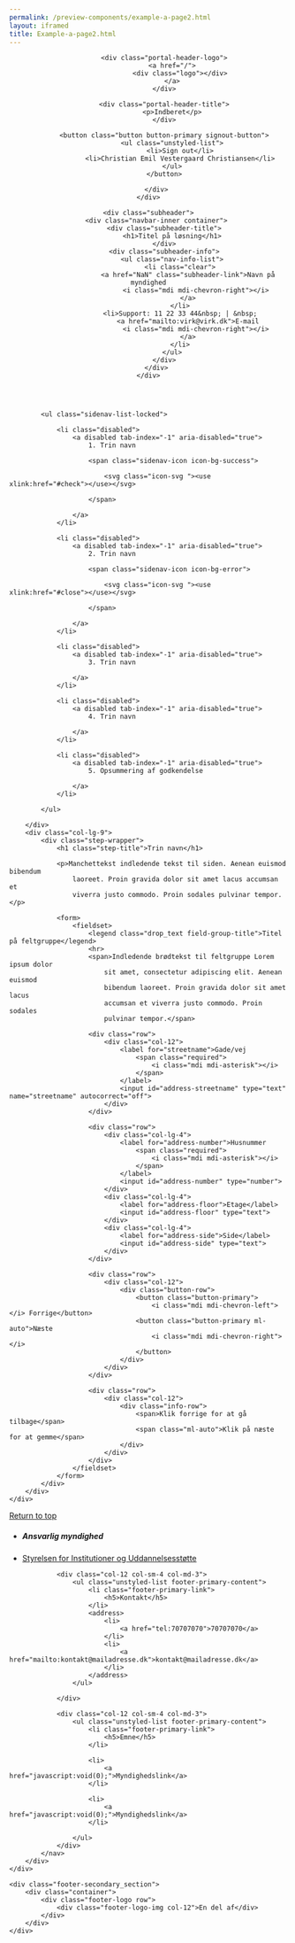 ```yaml
--- 
permalink: /preview-components/example-a-page2.html
layout: iframed 
title: Example-a-page2.html
---
```

<header class="header header-extended mb-5" role="banner">
    <div class="subheader">
        <div class="navbar-inner container">

            <div class="portal-header-logo">
                <a href="/">
                    <div class="logo"></div>
                </a>
            </div>

            <div class="portal-header-title">
                <p>Indberet</p>
            </div>

            <button class="button button-primary signout-button">
                <ul class="unstyled-list">
                    <li>Sign out</li>
                    <li>Christian Emil Vestergaard Christiansen</li>
                </ul>
            </button>

        </div>
    </div>

    <div class="subheader">
        <div class="navbar-inner container">
            <div class="subheader-title">
                <h1>Titel på løsning</h1>
            </div>
            <div class="subheader-info">
                <ul class="nav-info-list">
                    <li class="clear">
                        <a href="NaN" class="subheader-link">Navn på myndighed
                            <i class="mdi mdi-chevron-right"></i>
                        </a>
                    </li>
                    <li>Support: 11 22 33 44&nbsp; | &nbsp;
                        <a href="mailto:virk@virk.dk">E-mail
                            <i class="mdi mdi-chevron-right"></i>
                        </a>
                    </li>
                </ul>
            </div>
        </div>
    </div>
</header>

<section class="container">
    <div class="row">
        <div class="col-lg-3">

            <ul class="sidenav-list-locked">

                <li class="disabled">
                    <a disabled tab-index="-1" aria-disabled="true">
                        1. Trin navn

                        <span class="sidenav-icon icon-bg-success">

                            <svg class="icon-svg "><use xlink:href="#check"></use></svg>

                        </span>

                    </a>
                </li>

                <li class="disabled">
                    <a disabled tab-index="-1" aria-disabled="true">
                        2. Trin navn

                        <span class="sidenav-icon icon-bg-error">

                            <svg class="icon-svg "><use xlink:href="#close"></use></svg>

                        </span>

                    </a>
                </li>

                <li class="disabled">
                    <a disabled tab-index="-1" aria-disabled="true">
                        3. Trin navn

                    </a>
                </li>

                <li class="disabled">
                    <a disabled tab-index="-1" aria-disabled="true">
                        4. Trin navn

                    </a>
                </li>

                <li class="disabled">
                    <a disabled tab-index="-1" aria-disabled="true">
                        5. Opsummering af godkendelse

                    </a>
                </li>

            </ul>

        </div>
        <div class="col-lg-9">
            <div class="step-wrapper">
                <h1 class="step-title">Trin navn</h1>

                <p>Manchettekst indledende tekst til siden. Aenean euismod bibendum
                    laoreet. Proin gravida dolor sit amet lacus accumsan et
                    viverra justo commodo. Proin sodales pulvinar tempor.</p>

                <form>
                    <fieldset>
                        <legend class="drop_text field-group-title">Titel på feltgruppe</legend>
                        <hr>
                        <span>Indledende brødtekst til feltgruppe Lorem ipsum dolor
                            sit amet, consectetur adipiscing elit. Aenean euismod
                            bibendum laoreet. Proin gravida dolor sit amet lacus
                            accumsan et viverra justo commodo. Proin sodales
                            pulvinar tempor.</span>

                        <div class="row">
                            <div class="col-12">
                                <label for="streetname">Gade/vej
                                    <span class="required">
                                        <i class="mdi mdi-asterisk"></i>
                                    </span>
                                </label>
                                <input id="address-streetname" type="text" name="streetname" autocorrect="off">
                            </div>
                        </div>

                        <div class="row">
                            <div class="col-lg-4">
                                <label for="address-number">Husnummer
                                    <span class="required">
                                        <i class="mdi mdi-asterisk"></i>
                                    </span>
                                </label>
                                <input id="address-number" type="number">
                            </div>
                            <div class="col-lg-4">
                                <label for="address-floor">Etage</label>
                                <input id="address-floor" type="text">
                            </div>
                            <div class="col-lg-4">
                                <label for="address-side">Side</label>
                                <input id="address-side" type="text">
                            </div>
                        </div>

                        <div class="row">
                            <div class="col-12">
                                <div class="button-row">
                                    <button class="button-primary">
                                        <i class="mdi mdi-chevron-left"></i> Forrige</button>
                                    <button class="button-primary ml-auto">Næste
                                        <i class="mdi mdi-chevron-right"></i>
                                    </button>
                                </div>
                            </div>
                        </div>

                        <div class="row">
                            <div class="col-12">
                                <div class="info-row">
                                    <span>Klik forrige for at gå tilbage</span>
                                    <span class="ml-auto">Klik på næste for at gemme</span>
                                </div>
                            </div>
                        </div>
                    </fieldset>
                </form>
            </div>
        </div>
    </div>
</section>

<footer class="footer" role="contentinfo">
    <div class="container footer-return-to-top">
        <a href="#">Return to top</a>
    </div>
    <div class="footer-primary-section">
        <div class="container">
            <nav class="footer-nav row">
                <div class="col-12 col-sm-4 col-md-6">
                    <ul class="unstyled-list footer-primary-content">
                        <li class="footer-primary-link">
                            <h5>Ansvarlig myndighed</h5>
                        </li>
                        <li>
                            <a href="javascript:void(0);">Styrelsen for Institutioner og Uddannelsesstøtte</a>
                        </li>
                    </ul>
                </div>

                <div class="col-12 col-sm-4 col-md-3">
                    <ul class="unstyled-list footer-primary-content">
                        <li class="footer-primary-link">
                            <h5>Kontakt</h5>
                        </li>
                        <address>
                            <li>
                                <a href="tel:70707070">70707070</a>
                            </li>
                            <li>
                                <a href="mailto:kontakt@mailadresse.dk">kontakt@mailadresse.dk</a>
                            </li>
                        </address>
                    </ul>

                </div>

                <div class="col-12 col-sm-4 col-md-3">
                    <ul class="unstyled-list footer-primary-content">
                        <li class="footer-primary-link">
                            <h5>Emne</h5>
                        </li>

                        <li>
                            <a href="javascript:void(0);">Myndighedslink</a>
                        </li>

                        <li>
                            <a href="javascript:void(0);">Myndighedslink</a>
                        </li>

                    </ul>
                </div>
            </nav>
        </div>
    </div>

    <div class="footer-secondary_section">
        <div class="container">
            <div class="footer-logo row">
                <div class="footer-logo-img col-12">En del af</div>
            </div>
        </div>
    </div>
</footer>